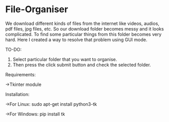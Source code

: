 # File-Organiser
We download different kinds of files from the internet like videos, audios, pdf files, jpg files, etc.
So our download folder becomes messy and it looks complicated. To find some particular things from this folder becomes very hard.
Here I created a way to resolve that problem using GUI mode.

TO-DO:
1. Select particular folder that you want to organise.
2. Then press the click submit button and check the selected folder.

Requirements:

->Tkinter module


Installation:

->For Linux: sudo apt-get install python3-tk


->For Windows: pip install tk
